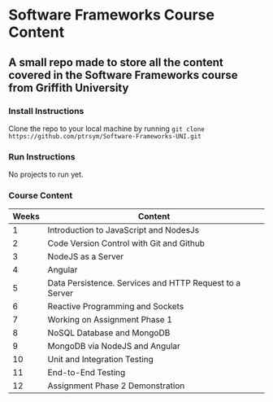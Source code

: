 # Software Frameworks Course Content

## A small repo made to store all the content covered in the Software Frameworks course from Griffith University

### Install Instructions
Clone the repo to your local machine by running `git clone https://github.com/ptrsym/Software-Frameworks-UNI.git`

### Run Instructions
No projects to run yet.

### Course Content

| Weeks | Content |
| ---------- | ---------- |
|  1          | Introduction to JavaScript and NodesJs |
|  2           | Code Version Control with Git and Github |
|  3          | NodeJS as a Server |
|  4          | Angular |
|  5          | Data Persistence. Services and HTTP Request to a Server |
|  6          | Reactive Programming and Sockets|
|  7          | Working on Assignment Phase 1 |
|  8          | NoSQL Database and MongoDB|
|  9          | MongoDB via NodeJS and Angular |
|  10          | Unit and Integration Testing |
|  11          | End-to-End Testing |
|  12          | Assignment Phase 2 Demonstration |
